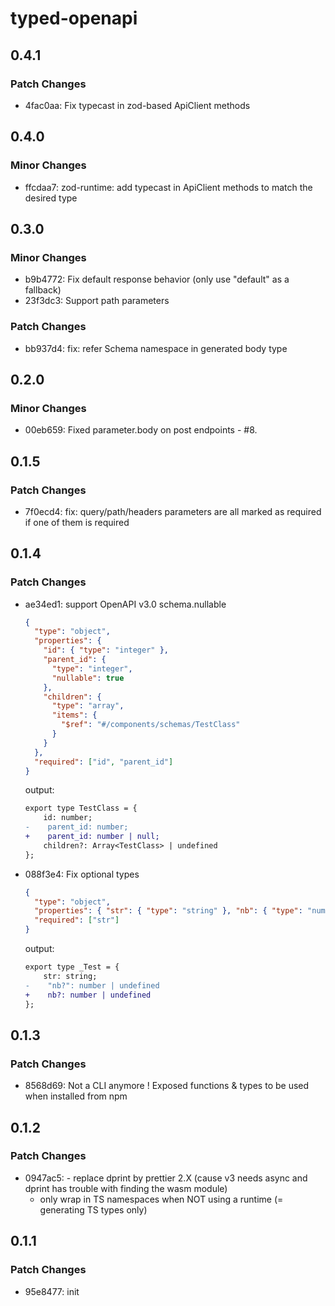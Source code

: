 # typed-openapi

## 0.4.1

### Patch Changes

- 4fac0aa: Fix typecast in zod-based ApiClient methods

## 0.4.0

### Minor Changes

- ffcdaa7: zod-runtime: add typecast in ApiClient methods to match the desired type

## 0.3.0

### Minor Changes

- b9b4772: Fix default response behavior (only use "default" as a fallback)
- 23f3dc3: Support path parameters

### Patch Changes

- bb937d4: fix: refer Schema namespace in generated body type

## 0.2.0

### Minor Changes

- 00eb659: Fixed parameter.body on post endpoints - #8.

## 0.1.5

### Patch Changes

- 7f0ecd4: fix: query/path/headers parameters are all marked as required if one of them is required

## 0.1.4

### Patch Changes

- ae34ed1: support OpenAPI v3.0 schema.nullable

  ```json
  {
    "type": "object",
    "properties": {
      "id": { "type": "integer" },
      "parent_id": {
        "type": "integer",
        "nullable": true
      },
      "children": {
        "type": "array",
        "items": {
          "$ref": "#/components/schemas/TestClass"
        }
      }
    },
    "required": ["id", "parent_id"]
  }
  ```

  output:

  ```diff
  export type TestClass = {
      id: number;
  -    parent_id: number;
  +    parent_id: number | null;
      children?: Array<TestClass> | undefined
  };
  ```

- 088f3e4: Fix optional types

  ```json
  {
    "type": "object",
    "properties": { "str": { "type": "string" }, "nb": { "type": "number" } },
    "required": ["str"]
  }
  ```

  output:

  ```diff
  export type _Test = {
      str: string;
  -    "nb?": number | undefined
  +    nb?: number | undefined
  };
  ```

## 0.1.3

### Patch Changes

- 8568d69: Not a CLI anymore ! Exposed functions & types to be used when installed from npm

## 0.1.2

### Patch Changes

- 0947ac5: - replace dprint by prettier 2.X (cause v3 needs async and dprint has trouble with finding the wasm module)
  - only wrap in TS namespaces when NOT using a runtime (= generating TS types only)

## 0.1.1

### Patch Changes

- 95e8477: init

